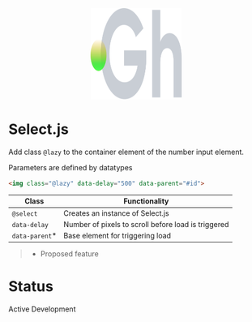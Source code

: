<p align="center">
  <img width="180" height="180" src="https://github.com/terrainagency/ghost/blob/main/assets/logo.svg" alt="Ghost: Agnostic GSAP and Tailwind Framework">
</p>

# Select.js
Add class `@lazy` to the container element of the number input element.

Parameters are defined by datatypes

```html
<img class="@lazy" data-delay="500" data-parent="#id">
```

Class | Functionality
------------ | -------------
`@select` | Creates an instance of Select.js
`data-delay` | Number of pixels to scroll before load is triggered
`data-parent`* | Base element for triggering load

> * Proposed feature

# Status
Active Development
